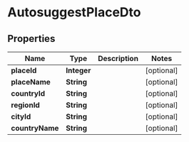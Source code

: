 
# AutosuggestPlaceDto

## Properties
Name | Type | Description | Notes
------------ | ------------- | ------------- | -------------
**placeId** | **Integer** |  |  [optional]
**placeName** | **String** |  |  [optional]
**countryId** | **String** |  |  [optional]
**regionId** | **String** |  |  [optional]
**cityId** | **String** |  |  [optional]
**countryName** | **String** |  |  [optional]



